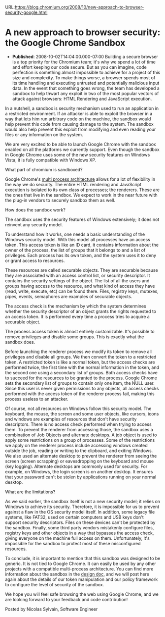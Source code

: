 URL:https://blog.chromium.org/2008/10/new-approach-to-browser-security-google.html
# A new approach to browser security: the Google Chrome Sandbox
- **Published**: 2008-10-02T14:04:00.000-07:00
Building a secure browser is a top priority for the Chromium team; it's why we spend a lot of time and effort keeping our code secure. But as you can imagine, code perfection is something almost impossible to achieve for a project of this size and complexity. To make things worse, a browser spends most of its time handling and executing untrusted and potentially malicious input data. In the event that something goes wrong, the team has developed a sandbox to help thwart any exploit in two of the most popular vectors of attack against browsers: HTML Rendering and JavaScript execution.

In a nutshell, a sandbox is security mechanism used to run an application in a restricted environment. If an attacker is able to exploit the browser in a way that lets him run arbitrary code on the machine, the sandbox would help prevent this code from causing damage to the system. The sandbox would also help prevent this exploit from modifying and even reading your files or any information on the system.

We are very excited to be able to launch Google Chrome with the sandbox enabled on all the platforms we currently support. Even though the sandbox in Google Chrome uses some of the new security features on Windows Vista, it is fully compatible with Windows XP.

What part of chromium is sandboxed?

Google Chrome's [multi process architecture](http://blog.chromium.org/2008/09/multi-process-architecture.html) allows for a lot of flexibility in the way we do security. The entire HTML rendering and JavaScript execution is isolated to its own class of processes; the renderers. These are the ones that live in the sandbox. We expect to work in the near future with the plug-in vendors to securely sandbox them as well.

How does the sandbox work?

The sandbox uses the security features of Windows extensively; it does not reinvent any security model.

To understand how it works, one needs a basic understanding of the Windows security model. With this model all processes have an access token. This access token is like an ID card, it contains information about the owner of the process, the list of groups that it belongs to and a list of privileges. Each process has its own token, and the system uses it to deny or grant access to resources.

These resources are called securable objects. They are securable because they are associated with an access control list, or security descriptor. It contains the security settings of the object. The list of all the users and groups having access to the resource, and what kind of access they have (read, write, execute, etc) can be found there. Files, registry keys, mutexes, pipes, events, semaphores are examples of securable objects.

The access check is the mechanism by which the system determines whether the security descriptor of an object grants the rights requested to an access token. It is performed every time a process tries to acquire a securable object.

The process access token is almost entirely customizable. It's possible to remove privileges and disable some groups. This is exactly what the sandbox does.

Before launching the renderer process we modify its token to remove all privileges and disable all groups. We then convert the token to a restricted token. A restricted token is like a normal token, but the access checks are performed twice, the first time with the normal information in the token, and the second one using a secondary list of groups. Both access checks have to succeed for the resources to be granted to the process. Google Chrome sets the secondary list of groups to contain only one item, the NULL user. Since this user is never given permissions to any objects, all access checks performed with the access token of the renderer process fail, making this process useless to an attacker.

Of course, not all resources on Windows follow this security model. The keyboard, the mouse, the screen and some user objects, like cursors, icons and windows are examples of resources that don't have security descriptors. There is no access check performed when trying to access them. To prevent the renderer from accessing those, the sandbox uses a combination of Job Objects and alternate desktops. A job object is used to apply some restrictions on a group of processes. Some of the restrictions we apply on the renderer process include accessing windows created outside the job, reading or writing to the clipboard, and exiting Windows. We also used an alternate desktop to prevent the renderer from seeing the screen (screen scrapping) or eavesdropping on the keyboard and mouse (key logging). Alternate desktops are commonly used for security. For example, on Windows, the login screen is on another desktop. It ensures that your password can't be stolen by applications running on your normal desktop.

What are the limitations?

As we said earlier, the sandbox itself is not a new security model; it relies on Windows to achieve its security. Therefore, it is impossible for us to prevent against a flaw in the OS security model itself. In addition, some legacy file systems, like FAT32, used on certain computers and USB keys don't support security descriptors. Files on these devices can't be protected by the sandbox. Finally, some third party vendors mistakenly configure files, registry keys and other objects in a way that bypasses the access check, giving everyone on the machine full access on them. Unfortunately, it's impossible for the sandbox to protect most of these misconfigured resources.

To conclude, it is important to mention that this sandbox was designed to be generic. It is not tied to Google Chrome. It can easily be used by any other projects with a compatible multi-process architecture. You can find more information about the sandbox in the [design doc](http://dev.chromium.org/developers/design-documents/sandbox), and we will post here again about the details of our token manipulation and our policy framework to configure the level of security of the sandbox.

We hope you will feel safe browsing the web using Google Chrome, and we are looking forward to your feedback and code contribution!

Posted by Nicolas Sylvain, Software Engineer